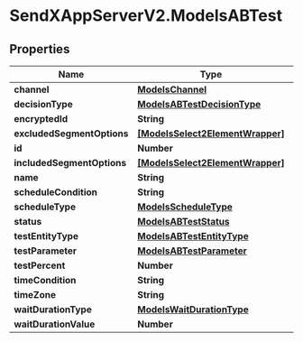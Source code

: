 # SendXAppServerV2.ModelsABTest

## Properties
Name | Type | Description | Notes
------------ | ------------- | ------------- | -------------
**channel** | [**ModelsChannel**](ModelsChannel.md) |  | [optional] 
**decisionType** | [**ModelsABTestDecisionType**](ModelsABTestDecisionType.md) |  | [optional] 
**encryptedId** | **String** |  | [optional] 
**excludedSegmentOptions** | [**[ModelsSelect2ElementWrapper]**](ModelsSelect2ElementWrapper.md) |  | [optional] 
**id** | **Number** |  | [optional] 
**includedSegmentOptions** | [**[ModelsSelect2ElementWrapper]**](ModelsSelect2ElementWrapper.md) |  | [optional] 
**name** | **String** |  | [optional] 
**scheduleCondition** | **String** |  | [optional] 
**scheduleType** | [**ModelsScheduleType**](ModelsScheduleType.md) |  | [optional] 
**status** | [**ModelsABTestStatus**](ModelsABTestStatus.md) |  | [optional] 
**testEntityType** | [**ModelsABTestEntityType**](ModelsABTestEntityType.md) |  | [optional] 
**testParameter** | [**ModelsABTestParameter**](ModelsABTestParameter.md) |  | [optional] 
**testPercent** | **Number** |  | [optional] 
**timeCondition** | **String** |  | [optional] 
**timeZone** | **String** |  | [optional] 
**waitDurationType** | [**ModelsWaitDurationType**](ModelsWaitDurationType.md) |  | [optional] 
**waitDurationValue** | **Number** |  | [optional] 


